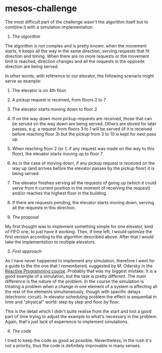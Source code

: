# mesos-challenge

The most difficult part of the challenge wasn't the algorithm itself but to combine it with a simulation implementation.

1. *The algorithm*

The algorithm is not complex and is pretty known: when the movement starts, it keeps all the way in the same direction, serving requests that fit direction and timing. When there are no more requests or the movement limit is reached, direction changes and all the requests in the opposite direction are being served.

In other words, with reference to our elevator, the following scenario might serve as example:

  1. The elevator is on 4th floor

  2. A pickup request is received, from floors 2 to 7

  3. The elevator starts moving down to floor 2

  4. If on the way down more pickup requests are received, those that can be served on the way down are being served. Others are stored for later passes, e.g. a request from floors 3 to 1 will be served (if it is received before reaching floor 3) but the pickup from 3 to 10 is kept for next pass up.

  5. When reaching floor 2 (or 1, if any request was made on the way to this floor), the elevator starts moving up to floor 7

  6. As in the case of moving down, if any pickup request is received on the way up (and arrives before the elevator passes by the pickup floor) it is being served.

  7. The elevator finishes serving all the requests of going up (which it could serve from it current position in the moment of receiving the request) and/or reaches the highest floor in the building.

  8. If there are requests pending, the elevator starts moving down, serving all the requests in this direction.

2. *The proposal*

My first thought was to implement something simple for one elevator, kind of FIFO one, to just have it working. Then, if time left, I would optimize the first version according to the algorithm described above. After that I would take the implementation to multiple elevators.

3. *First approach*

As I have never happened to implement any simulation, therefore I went for a guide to the the one that I remembered, suggested by M. Odersky in the [Reactive Programming course](https://class.coursera.org/reactive-001/lecture/41). Probably that was my biggest mistake. It is a good example of a simulation, but the task is pretty different. The main difference is the nature of the problem. In the course the simulation is treating a problem when a change in one element of a system is affecting all the rest of the elements simultaneously, though with specific delays (electronic circuit). In elevator scheduling problem the effect is sequential in time and "physical" world: step by step and floor by floor.

This is the detail which I didn't quite realise from the start and lost a good part of time trying to adjust the example to what's necessary in the problem. Again, that's just lack of experience to implement simulations.

4. *The code*

I tried to keep the code as good as possible. Nevertheless, in the rush it's not a priority, thus the code is definitely improvable in many senses.
